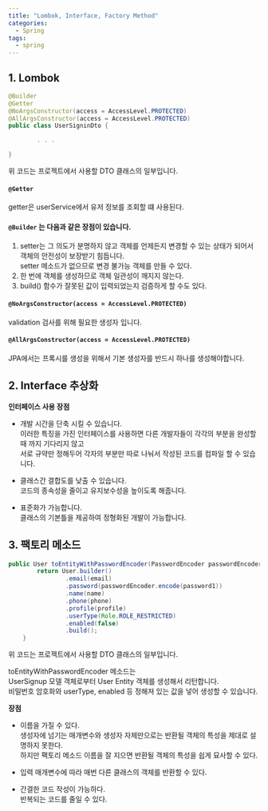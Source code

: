 ```yaml
---
title: "Lombok, Interface, Factory Method"
categories:
  - Spring
tags:
  - spring 
--- 
```



## 1. Lombok   

```java      
@Builder
@Getter
@NoArgsConstructor(access = AccessLevel.PROTECTED)
@AllArgsConstructor(access = AccessLevel.PROTECTED)
public class UserSigninDto {

        . . .

}
```      
위 코드는 프로젝트에서 사용할 DTO 클래스의 일부입니다.             

#### `@Getter`        
getter은 userService에서 유저 정보를 조회할 떄 사용된다.      

#### `@Builder` 는 다음과 같은 장점이 있습니다.        
1. setter는 그 의도가 분명하지 않고 객체를 언제든지 변경할 수 있는 상태가 되어서 객체의 안전성이 보장받기 힘듭니다.      
   setter 메소드가 없으므로 변경 불가능 객체를 만들 수 있다.      
2. 한 번에 객체를 생성하므로 객체 일관성이 깨지지 않는다.      
3. build() 함수가 잘못된 값이 입력되었는지 검증하게 할 수도 있다.      

#### `@NoArgsConstructor(access = AccessLevel.PROTECTED)`      
validation 검사를 위해 필요한 생성자 입니다.      

#### `@AllArgsConstructor(access = AccessLevel.PROTECTED)`          
JPA에서는 프록시를 생성을 위해서 기본 생성자를 반드시 하나를 생성해야합니다.       


## 2. Interface 추상화   
**인터페이스 사용 장점**    
- 개발 시간을 단축 시킬 수 있습니다.        
이러한 특징을 가진 인터페이스를 사용하면 다른 개발자들이 각각의 부분을 완성할 때 까지 기다리지 않고     
서로 규약만 정해두어 각자의 부분만 따로 나눠서 작성된 코드를 컴파일 할 수 있습니다.  

- 클래스간 결합도를 낮출 수 있습니다.  
코드의 종속성을 줄이고 유지보수성을 높이도록 해줍니다.  

- 표준화가 가능합니다.  
클래스의 기본틀을 제공하여 정형화된 개발이 가능합니다.   


## 3. 팩토리 메소드     
```java
public User toEntityWithPasswordEncoder(PasswordEncoder passwordEncoder) {
        return User.builder()
                .email(email)
                .password(passwordEncoder.encode(password1))
                .name(name)
                .phone(phone)
                .profile(profile)
                .userType(Role.ROLE_RESTRICTED)
                .enabled(false)
                .build();
    }
```
위 코드는 프로젝트에서 사용할 DTO 클래스의 일부입니다.   

toEntityWithPasswordEncoder 메소드는   
UserSignup 모델 객체로부터 User Entity 객체를 생성해서 리턴합니다.    
비밀번호 암호화와 userType, enabled 등 정해져 있는 값을 넣어 생성할 수 있습니다.   

**장점**  
- 이름을 가질 수 있다.      
생성자에 넘기는 매개변수와 생성자 자체만으로는 반환될 객체의 특성을 제대로 설명하지 못한다.     
하지만 팩토리 메소드 이름을 잘 지으면 반환될 객체의 특성을 쉽게 묘사할 수 있다.    

- 입력 매개변수에 따라 매번 다른 클래스의 객체를 반환할 수 있다.      

- 간결한 코드 작성이 가능하다.   
반복되는 코드를 줄일 수 있다.         
       